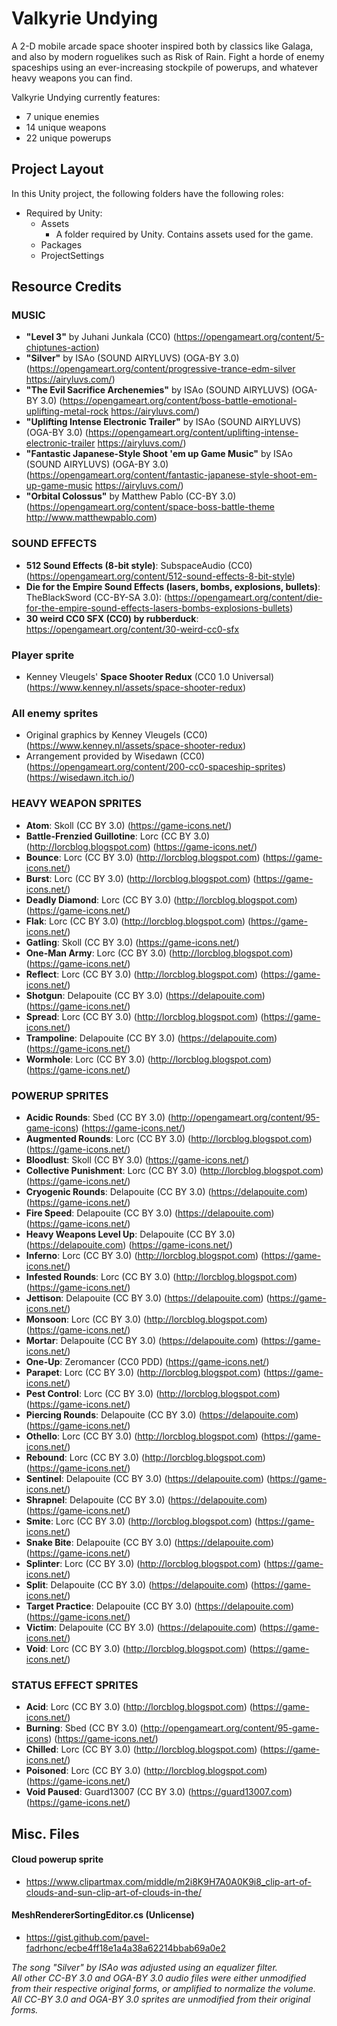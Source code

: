 # Valkyrie Undying
A 2-D mobile arcade space shooter inspired both by classics like Galaga, and also by modern roguelikes such as Risk of Rain. Fight a horde of enemy spaceships using an ever-increasing stockpile of powerups, and whatever heavy weapons you can find.

Valkyrie Undying currently features:<br/>
- 7 unique enemies
- 14 unique weapons
- 22 unique powerups


## Project Layout

In this Unity project, the following folders have the following roles:

- Required by Unity:
	- Assets
		- A folder required by Unity.  Contains assets used for the game.
	- Packages
	- ProjectSettings

## Resource Credits

### MUSIC
- **"Level 3"** by Juhani Junkala (CC0) (https://opengameart.org/content/5-chiptunes-action)<br/>
- **"Silver"** by ISAo (SOUND AIRYLUVS) (OGA-BY 3.0) (https://opengameart.org/content/progressive-trance-edm-silver https://airyluvs.com/)<br/>
- **"The Evil Sacrifice Archenemies"** by ISAo (SOUND AIRYLUVS) (OGA-BY 3.0) (https://opengameart.org/content/boss-battle-emotional-uplifting-metal-rock https://airyluvs.com/)<br/>
- **"Uplifting Intense Electronic Trailer"** by ISAo (SOUND AIRYLUVS) (OGA-BY 3.0) (https://opengameart.org/content/uplifting-intense-electronic-trailer https://airyluvs.com/)<br/>
- **"Fantastic Japanese-Style Shoot 'em up Game Music"** by ISAo (SOUND AIRYLUVS) (OGA-BY 3.0) (https://opengameart.org/content/fantastic-japanese-style-shoot-em-up-game-music https://airyluvs.com/)<br/>
- **"Orbital Colossus"** by Matthew Pablo (CC-BY 3.0) (https://opengameart.org/content/space-boss-battle-theme http://www.matthewpablo.com)


### SOUND EFFECTS
- **512 Sound Effects (8-bit style)**: SubspaceAudio (CC0) (https://opengameart.org/content/512-sound-effects-8-bit-style)<br/>
- **Die for the Empire Sound Effects (lasers, bombs, explosions, bullets)**: TheBlackSword (CC-BY-SA 3.0): (https://opengameart.org/content/die-for-the-empire-sound-effects-lasers-bombs-explosions-bullets)<br/>
- **30 weird CC0 SFX (CC0) by rubberduck**: https://opengameart.org/content/30-weird-cc0-sfx


### Player sprite<br/>
- Kenney Vleugels' **Space Shooter Redux** (CC0 1.0 Universal) (https://www.kenney.nl/assets/space-shooter-redux)

### All enemy sprites
- Original graphics by Kenney Vleugels (CC0) (https://www.kenney.nl/assets/space-shooter-redux)<br/>
- Arrangement provided by Wisedawn (CC0) (https://opengameart.org/content/200-cc0-spaceship-sprites) (https://wisedawn.itch.io/)


### HEAVY WEAPON SPRITES
- **Atom**: Skoll (CC BY 3.0) (https://game-icons.net/)<br/>
- **Battle-Frenzied Guillotine**: Lorc (CC BY 3.0) (http://lorcblog.blogspot.com) (https://game-icons.net/)<br/>
- **Bounce**: Lorc (CC BY 3.0) (http://lorcblog.blogspot.com) (https://game-icons.net/)<br/>
- **Burst**: Lorc (CC BY 3.0) (http://lorcblog.blogspot.com) (https://game-icons.net/)<br/>
- **Deadly Diamond**: Lorc (CC BY 3.0) (http://lorcblog.blogspot.com) (https://game-icons.net/)<br/>
- **Flak**: Lorc (CC BY 3.0) (http://lorcblog.blogspot.com) (https://game-icons.net/)<br/>
- **Gatling**: Skoll (CC BY 3.0) (https://game-icons.net/)<br/>
- **One-Man Army**: Lorc (CC BY 3.0) (http://lorcblog.blogspot.com) (https://game-icons.net/)<br/>
- **Reflect**: Lorc (CC BY 3.0) (http://lorcblog.blogspot.com) (https://game-icons.net/)<br/>
- **Shotgun**: Delapouite (CC BY 3.0) (https://delapouite.com) (https://game-icons.net/)<br/>
- **Spread**: Lorc (CC BY 3.0) (http://lorcblog.blogspot.com) (https://game-icons.net/)<br/>
- **Trampoline**: Delapouite (CC BY 3.0) (https://delapouite.com) (https://game-icons.net/)<br/>
- **Wormhole**: Lorc (CC BY 3.0) (http://lorcblog.blogspot.com) (https://game-icons.net/)<br/>


### POWERUP SPRITES
- **Acidic Rounds**: Sbed (CC BY 3.0) (http://opengameart.org/content/95-game-icons) (https://game-icons.net/)<br/>
- **Augmented Rounds**: Lorc (CC BY 3.0) (http://lorcblog.blogspot.com) (https://game-icons.net/)<br/>
- **Bloodlust**: Skoll (CC BY 3.0) (https://game-icons.net/)<br/>
- **Collective Punishment**: Lorc (CC BY 3.0) (http://lorcblog.blogspot.com) (https://game-icons.net/)<br/>
- **Cryogenic Rounds**: Delapouite (CC BY 3.0) (https://delapouite.com) (https://game-icons.net/)<br/>
- **Fire Speed**: Delapouite (CC BY 3.0) (https://delapouite.com) (https://game-icons.net/)<br/>
- **Heavy Weapons Level Up**: Delapouite (CC BY 3.0) (https://delapouite.com) (https://game-icons.net/)<br/>
- **Inferno**: Lorc (CC BY 3.0) (http://lorcblog.blogspot.com) (https://game-icons.net/)<br/>
- **Infested Rounds**: Lorc (CC BY 3.0) (http://lorcblog.blogspot.com) (https://game-icons.net/)<br/>
- **Jettison**: Delapouite (CC BY 3.0) (https://delapouite.com) (https://game-icons.net/)<br/>
- **Monsoon**: Lorc (CC BY 3.0) (http://lorcblog.blogspot.com) (https://game-icons.net/)<br/>
- **Mortar**: Delapouite (CC BY 3.0) (https://delapouite.com) (https://game-icons.net/)<br/>
- **One-Up**: Zeromancer (CC0 PDD) (https://game-icons.net/)<br/>
- **Parapet**: Lorc (CC BY 3.0) (http://lorcblog.blogspot.com) (https://game-icons.net/)<br/>
- **Pest Control**: Lorc (CC BY 3.0) (http://lorcblog.blogspot.com) (https://game-icons.net/)<br/>
- **Piercing Rounds**: Delapouite (CC BY 3.0) (https://delapouite.com) (https://game-icons.net/)<br/>
- **Othello**: Lorc (CC BY 3.0) (http://lorcblog.blogspot.com) (https://game-icons.net/)<br/>
- **Rebound**: Lorc (CC BY 3.0) (http://lorcblog.blogspot.com) (https://game-icons.net/)<br/>
- **Sentinel**: Delapouite (CC BY 3.0) (https://delapouite.com) (https://game-icons.net/)<br/>
- **Shrapnel**: Delapouite (CC BY 3.0) (https://delapouite.com) (https://game-icons.net/)<br/>
- **Smite**: Lorc (CC BY 3.0) (http://lorcblog.blogspot.com) (https://game-icons.net/)<br/>
- **Snake Bite**: Delapouite (CC BY 3.0) (https://delapouite.com) (https://game-icons.net/)<br/>
- **Splinter**: Lorc (CC BY 3.0) (http://lorcblog.blogspot.com) (https://game-icons.net/)<br/>
- **Split**: Delapouite (CC BY 3.0) (https://delapouite.com) (https://game-icons.net/)<br/>
- **Target Practice**: Delapouite (CC BY 3.0) (https://delapouite.com) (https://game-icons.net/)<br/>
- **Victim**: Delapouite (CC BY 3.0) (https://delapouite.com) (https://game-icons.net/)<br/>
- **Void**: Lorc (CC BY 3.0) (http://lorcblog.blogspot.com) (https://game-icons.net/)<br/>


### STATUS EFFECT SPRITES
- **Acid**: Lorc (CC BY 3.0) (http://lorcblog.blogspot.com) (https://game-icons.net/)<br/>
- **Burning**: Sbed (CC BY 3.0) (http://opengameart.org/content/95-game-icons) (https://game-icons.net/)<br/>
- **Chilled**: Lorc (CC BY 3.0) (http://lorcblog.blogspot.com) (https://game-icons.net/)<br/>
- **Poisoned**: Lorc (CC BY 3.0) (http://lorcblog.blogspot.com) (https://game-icons.net/)<br/>
- **Void Paused**: Guard13007 (CC BY 3.0) (https://guard13007.com) (https://game-icons.net/)<br/>


## Misc. Files
#### Cloud powerup sprite
- https://www.clipartmax.com/middle/m2i8K9H7A0A0K9i8_clip-art-of-clouds-and-sun-clip-art-of-clouds-in-the/

#### MeshRendererSortingEditor.cs (Unlicense)<br/>
- https://gist.github.com/pavel-fadrhonc/ecbe4ff18e1a4a38a62214bbab69a0e2

*The song "Silver" by ISAo was adjusted using an equalizer filter.*<br/>
*All other CC-BY 3.0 and OGA-BY 3.0 audio files were either unmodified from their respective original forms, or amplified to normalize the volume.*<br/>
*All CC-BY 3.0 and OGA-BY 3.0 sprites are unmodified from their original forms.*<br/>
